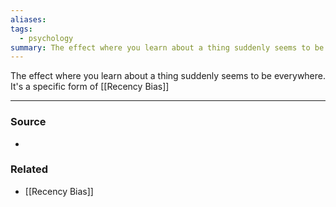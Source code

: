 ```yaml
---
aliases: 
tags:
  - psychology
summary: The effect where you learn about a thing suddenly seems to be everywhere. It's a specific form of [[Recency Bias]]
---
```

The effect where you learn about a thing suddenly seems to be everywhere. It's a specific form of [[Recency Bias]]

---
### Source
- 

### Related
- [[Recency Bias]]